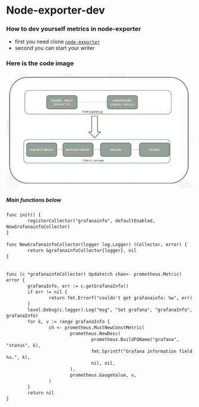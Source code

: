 Node-exporter-dev
================

### How to dev yourself metrics in node-exporter
* first you need clone [`node-exporter`](https://github.com/prometheus/node_exporter "git clone https://github.com/prometheus/node_exporter.git")
* second you can start your writer

### Here is the code image

![](./node-exporter.png)

##### Main functions below
```golang
func init() {
        registerCollector("grafanainfo", defaultEnabled, NewGrafanainfoCollector)
}

func NewGrafanainfoCollector(logger log.Logger) (Collector, error) {
        return &grafanainfoCollector{logger}, nil
}


func (c *grafanainfoCollector) Update(ch chan<- prometheus.Metric) error {
        grafanaInfo, err := c.getGrafanaInfo()
        if err != nil {
                return fmt.Errorf("couldn't get grafanainfo: %w", err)
        }
        level.Debug(c.logger).Log("msg", "Set grafana", "grafanaInfo", grafanaInfo)
        for k, v := range grafanaInfo {
                ch <- prometheus.MustNewConstMetric(
                        prometheus.NewDesc(
                                prometheus.BuildFQName("grafana", "status", k),
                                fmt.Sprintf("Grafana information field %s.", k),
                                nil, nil,
                        ),
                        prometheus.GaugeValue, v,
                )
        }
        return nil
}
```
